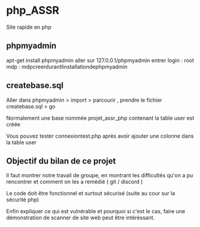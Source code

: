 # php_ASSR
Site rapide en php

## phpmyadmin 
apt-get install phpmyadmin 
aller sur 127.0.0.1/phpmyadmin
entrer login : root 
mdp : mdpcreerdurantlinstallationdephpmyadmin

## createbase.sql
Aller dans phpmyadmin > import > parcourir , prendre le fichier createbase.sql > go

Normalement une base nommée projet_assr_php contenant la table user est créée

Vous pouvez tester connexiontest.php après avoir ajouter une colonne dans la table user

## Objectif du bilan de ce projet
Il faut montrer notre travail de groupe, en montrant les difficultés qu'on a pu rencontrer et comment on les a remédié ( git / discord ) 

Le code doit être fonctionnel et surtout sécurisé (suite au cour sur la sécurité php) 

Enfin expliquer ce qui est vulnérable et pourquoi si c'est le cas, faire une démonstration de scanner de site web peut être intéréssant.
